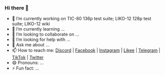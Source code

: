 ### Hi there 👋

- 🔭 I’m currently working on TIC-80 136p test suite; LIKO-12 128p test suite; LIKO-12 wiki
- 🌱 I’m currently learning ...
- 👯 I’m looking to collaborate on ...
- 🤔 I’m looking for help with ...
- 💬 Ask me about ...
- 📫 How to reach me: [Discord](https://stevenfelix505.github.io/discord.html) | [Facebook](https://stevenfelix505.github.io/facebook.html) | [Instagram](https://stevenfelix505.github.io/instagram.html) | [Likee](https://stevenfelix505.github.io/likee.html) | [Telegram](https://stevenfelix505.github.io/telegram.html) | [TikTok](https://stevenfelix505.github.io/tiktok.html) | [Twitter](https://stevenfelix505.github.io/twitter.html)
- 😄 Pronouns: ...
- ⚡ Fun fact: ...

